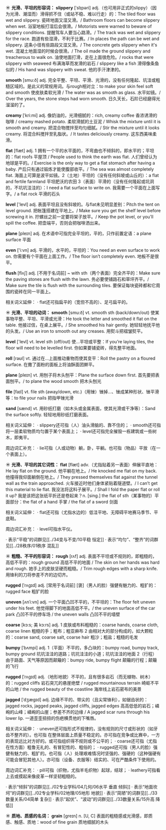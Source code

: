 ☀ <span class="category">**光滑、平坦的形容词：**</span>
<span class="vocabulary">**slippery**</span> [ˈslɪpəri]
<span class="definition">adj.（也可用非正式的slippy）（因为光滑、潮湿而）滑得抓不住（或站不稳、难以行走）的：</span>The tiled floor was wet and slippery. 瓷砖地面又湿又滑。/ Bathroom floors can become slippery when wet. 浴室地板打湿后会很滑。/ Motorists were warned to beware of slippery conditions. 提醒驾车人要当心路滑。/ The track was wet and slippery for the race. 跑道有些湿滑，不利于比赛。/ In places the path can be wet and slippery. 这条小径有些路段又湿又滑。/ The concrete gets slippery when it's wet. 混凝土地面湿的时候会很滑。/ The oil made the ground slippery and treacherous to walk on. 油使地面打滑，走在上面很危险。/ rocks that were slippery with seaweed 布满海草而发滑的岩石 / slippery like a fish 滑得像条鱼似的 / His hand was slippery with sweat. 他的手汗津津的。

<span class="vocabulary">**smooth**</span> [smu:ð] 
<span class="definition">adj. 完全平整、平坦、平滑、光滑的，没有任何隆起、坑洼或粗糙区域的。是此义的常规用词。与rough相对立：</span>to make your skin feel soft and smooth 使皮肤柔软光滑 / The water was as smooth as glass. 水平如镜。/ Over the years, the stone steps had worn smooth. 日久天长，石阶已经磨得光溜溜的了。
           
<span class="vocabulary">**creamy**</span> [ˈkri:mi]
<span class="definition">adj. 像奶油的，光滑细腻的：</span>rich, creamy coffee 香浓诱滑的咖啡 / creamy mashed potato. 柔软滑腻的土豆泥 / Whisk the mixture until it is smooth and creamy. 把混合物搅拌至均匀细腻。/ Stir the mixture until it looks creamy. 将混合料搅拌至乳脂状。/ It tastes deliciously creamy. 这东西美味柔滑。

<span class="vocabulary">**flat**</span> [flæt] 
<span class="definition">adj. 1 拥有一个平的水平面的，不弯曲也不倾斜的，即水平的；平坦的：</span>flat roofs 平屋顶 / People used to think the earth was flat. 人们曾经认为地球是平的。/ Exercise is the only way to get a flat stomach after having a baby. 产后只有通过锻炼才能使腹部收平。/ The sea was almost completely flat. 海面上可算是波平如镜。<span class="definition">2（土地）平坦的（没有任何斜坡或山丘的）：</span>a flat and fertile farmland 平坦肥沃的农田 <span class="definition">3（表面）平滑的（没有任何隆起或坑洞的，不坑坑洼洼的）：</span>I need a flat surface to write on. 我需要一个平面在上面写字。/ a flat rock 平滑的石头

<span class="vocabulary">**level**</span> ['levl] 
<span class="definition">adj. 表面平坦且没有斜坡的。与flat未见明显差别：</span>Pitch the tent on level ground. 把帐篷搭建在平地上。/ Make sure you get the shelf level before screwing it in. 拧螺丝之前一定要将架子放平。/ Keep the pot level, or you’ll spill the coffee. 把壶端平，否则会把咖啡洒出来。

<span class="vocabulary">**plane**</span> [pleɪn] 
<span class="definition">adj. 在术语中可指完全平坦的，平的，只作前置定语：</span>a plane surface 平面

<span class="vocabulary">**even**</span> ['i:vn] 
<span class="definition">adj. 平滑的，水平的，平坦的：</span>You need an even surface to work on. 你需要有个平面在上面工作。/ The floor isn’t completely even. 地板不是很平。
           
<span class="vocabulary">**flush**</span> [flʌʃ]
<span class="definition">adj. [不用于名词前] ~ with sth（两个表面）完全齐平的：</span>Make sure the paving stones are flush with the lawn. 务必要使铺路石和草坪齐平。/ Make sure the tile is flush with the surrounding tiles. 要保证每块瓷砖都和它周围的瓷砖在同一平面上。

相关词义延伸：
· flat还可指扁平的（宽但不高的）、足弓扁平的。

☀ <span class="category">**光滑、平坦的动词：**</span>
<span class="vocabulary">**smooth**</span> [smu:ð] 
<span class="definition">vt. smooth sth (back/down/out) 使某事物平整、平坦、平滑或光滑：</span>He took the letter and smoothed it flat on the table. 他接过信，在桌上展平。/ She smoothed his hair gently. 她轻轻地抚平他的头发。/ Use an iron to smooth out any creases. 用熨斗把褶皱熨平。

<span class="vocabulary">**level**</span> ['levl] 
<span class="definition">vt. level sth (off/out) 使…平坦或平整：</span>If you’re laying tiles, the floor will need to be levelled first. 你如果要铺瓷砖，得先整平地面。

<span class="vocabulary">**roll**</span> [rəʊl] 
<span class="definition">vt. 通过在…上面推动重物而使其变平：</span>Roll the pastry on a floured surface. 在撒了面粉的面板上将油酥面团擀平。

<span class="vocabulary">**plane**</span> [pleɪn] 
<span class="definition">vt. 用刨子将木头刨平：</span>Plane the surface down first. 首先要把表面刨平。/ to plane the wood smooth 把木头刨光

<span class="vocabulary">**file**</span> [faɪl] 
<span class="definition">vt. file sth (away/down, etc.)（用锉）锉掉…、锉成某种形状、锉平滑等：</span>to file your nails 把指甲锉光滑

<span class="vocabulary">**sand**</span> [sænd] 
<span class="definition">vt. 用砂纸打磨（如木头或金属表面，使其光滑或干净等）：</span>Sand the surface softly. 轻轻地用砂纸打磨表面。

相关词义延伸：
· slippery还可指（人）油头滑脑的、靠不住的；
· smooth还可指将一层柔软物质均匀置于某个表面上；
· level还可指完全摧毁一栋建筑或一些树木，即夷平。

周边词汇补充：
· lie可指（人或动物）躺，卧，平躺。也可指（物品）平放（在一个表面上）。

☀ <span class="category">**光滑、平坦的其它词性：**</span>
<span class="vocabulary">**flat**</span> [flæt] 
<span class="definition">adv.（尤指贴着另一表面）伸展平直地：</span>He lay flat on the ground. 他平躺在地上。/ He knocked me flat on my back. 他撞得我仰面躺倒在地上。/ They pressed themselves flat against the tunnel wall as the train approached. 火车接近时他们身体紧贴着隧道壁。/ I can’t get this material to lie flat. 我没法将这料子展平。/ Shall I fold the paper flat or roll it up? 我是该把这张纸平折还是卷起来？<span class="definition">n. [sing.] the flat of sth（某事物的）平面部分：</span>the flat of a hand 手掌 / the flat of a sword 剑面

相关词义延伸：
· flat还可指（尤指水边的）低洼平地、无障碍平地赛马季节、平底鞋。

周边词汇补充：
· level可指水平仪。

· 表示“平稳”的词群见[[../34变与不变/10平稳 恒定]]
· 表示“均匀”、“整齐”的词群见[[../28秩序/01秩序 混乱]]

☀ <span class="category">**粗糙、不平的形容词：**</span>
<span class="vocabulary">**rough**</span> [rʌf] 
<span class="definition">adj. 表面不平坦或不规则的，即粗糙的，高低不平的：</span>rough ground 高低不平的地面 / The skin on her hands was hard and rough. 她手上的皮肤坚硬而粗糙。/ Trim rough edges with a sharp knife. 用锋利的刀将参差不齐的边切齐。
           
<span class="vocabulary">**rugged**</span> [ˈrʌgɪd]
<span class="definition">adj. [常用于名词前] [褒]（男人的脸）强健有魅力的、粗犷的：</span>rugged face 粗犷的脸

<span class="vocabulary">**uneven**</span> [ʌnˈi:vn]
<span class="definition">adj. 一个平面凸凹不平的，不平坦的：</span>The floor felt uneven under his feet. 他觉得脚下的地面高低不平。/ the uneven surface of the car park 凸凹不平的停车场 / the uneven walls 凸凹不平的墙壁

<span class="vocabulary">**coarse**</span> [kɔ:s; 美 kɔ:rs]
<span class="definition">adj. 1 皮肤或布料粗糙的：</span>coarse hands, coarse cloth, coarse linen 粗糙的手；粗布；粗亚麻布 <span class="definition">2 由相对大的部分构成的，如大颗粒的：</span>coarse sand, coarse salt, coarse hair 粗沙；粗盐；粗糙的毛发

<span class="vocabulary">**bumpy**</span> [ˈbʌmpi]
<span class="definition">adj. 1（平面）不平的，多凸块的：</span>bumpy road, bumpy track, bumpy ground 坑坑洼洼的道路；坑坑洼洼的小道；坑坑洼洼的地面 <span class="definition">2（行程）由于路面、天气等原因而颠簸的：</span>bumpy ride, bumpy flight 颠簸的行程；颠簸的飞行

<span class="vocabulary">**rugged**</span> [ˈrʌgɪd]
<span class="definition">adj.（地形地貌）不平的，且有很多岩石（而无植物、树木）的：</span>rugged cliffs 岩石突兀的悬崖绝壁 / rugged mountainous terrain 崎岖不平的山地 / the rugged beauty of the coastline 海岸线上岩石密布的美景

<span class="vocabulary">**jagged**</span> [ˈdʒægɪd]
<span class="definition">adj. 边缘不平的、带尖的（且尖常锋利），如锯齿状的：</span>jagged rocks, jagged peaks, jagged cliffs, jagged edges 高高低低的岩石；嶙峋的山峰；嶙峋的山崖；参差不齐的边缘 / A jagged scar runs through his lower lip. 一道歪歪扭扭的伤疤横贯他的下嘴唇。

相关词义延伸：
· uneven还可指形式不规律的，没有规则的尺寸或形状的（如牙齿不整齐的）。也可指           在整体层面上质量不稳定的。亦可指在竞争或比赛中，一方的表现远比对方好的。或可指组织得不规则或不公平的；
· coarse还可指（尤指在性方面）粗鲁无礼的、有冒犯性的、粗俗的；
· rugged还可指（男人的脸）强健有魅力的、粗犷的。也可指（人）处理艰难情况时坚强的、强硬的（这种强硬有可能会冒犯其他人）。亦可指（设备、衣服等）结实的、可在严酷条件下使用的。

周边词汇补充：
· pill可指（织物，尤指羊毛织物）起球，结球；
· leathery可指看上去或摸起来像皮革一样坚韧粗糙的。

· 表示“倾斜”的词群见[[../02专业学科/04几何/06水平 垂直 倾斜]]
· 表示“地面坎坷”的词群见[[../02专业学科/02地理/05地形 地貌]]
· 表示“简陋”的词群见[[../33数量关系/04简单 复杂]]
· 表示“起伏”、“波动”的词群见[[../33数量关系/15升高 降低]]

☀ <span class="category">**质地、质感的名词：**</span>
<span class="vocabulary">**grain**</span> [ɡreɪn] 
<span class="definition">n. [U, C] 表面的粗糙感或光滑感，即质感、触感、质地：</span>wood of fine grain 质地细腻的木头

